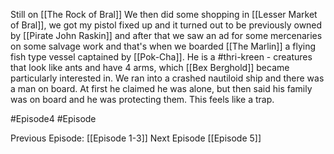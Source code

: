 Still on [[The Rock of Bral]] We then did some shopping in [[Lesser Market of Bral]], we got my pistol fixed up and it turned out to be previously owned by [[Pirate John Raskin]] and after that we saw an ad for some mercenaries on some salvage work and that's when we boarded [[The Marlin]] a flying fish type vessel captained by [[Pok-Cha]]. He is a #thri-kreen - creatures that look like ants and have 4 arms, which [[Bex Berghold]] became particularly interested in. We ran into a crashed nautiloid ship and there was a man on board. At first he claimed he was alone, but then said his family was on board and he was protecting them. This feels like a trap.

#Episode4 #Episode

Previous Episode: [[Episode 1-3]]
Next Episode [[Episode 5]]
